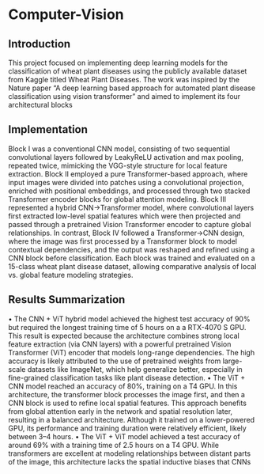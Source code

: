 # Computer-Vision
## Introduction
This project focused on implementing deep learning models for the classification of wheat plant diseases using the publicly available dataset from Kaggle titled Wheat Plant Diseases. The work was inspired by the Nature paper “A deep learning based approach for automated plant disease classification using vision transformer” and aimed to implement its four architectural blocks
## Implementation
Block I was a conventional CNN model, consisting of two sequential convolutional layers followed by LeakyReLU activation and max pooling, repeated twice, mimicking the VGG-style structure for local feature extraction. Block II employed a pure Transformer-based approach, where input images were divided into patches using a convolutional projection, enriched with positional embeddings, and processed through two stacked Transformer encoder blocks for global attention modeling. Block III represented a hybrid CNN→Transformer model, where convolutional layers first extracted low-level spatial features which were then projected and passed through a pretrained Vision Transformer encoder to capture global relationships. In contrast, Block IV followed a Transformer→CNN design, where the image was first processed by a Transformer block to model contextual dependencies, and the output was reshaped and refined using a CNN block before classification. Each block was trained and evaluated on a 15-class wheat plant disease dataset, allowing comparative analysis of local vs. global feature modeling strategies.
## Results Summarization
•	The CNN + ViT hybrid model achieved the highest test accuracy of 90% but required the longest training time of 5 hours on a a RTX-4070 S GPU. This result is expected because the architecture combines strong local feature extraction (via CNN layers) with a powerful pretrained Vision Transformer (ViT) encoder that models long-range dependencies. The high accuracy is likely attributed to the use of pretrained weights from large-scale datasets like ImageNet, which help generalize better, especially in fine-grained classification tasks like plant disease detection.
•	The ViT + CNN model reached an accuracy of 80%, training on a T4 GPU. In this architecture, the transformer block processes the image first, and then a CNN block is used to refine local spatial features. This approach benefits from global attention early in the network and spatial resolution later, resulting in a balanced architecture. Although it trained on a lower-powered GPU, its performance and training duration were relatively efficient, likely between 3–4 hours.
•	The ViT + ViT model achieved a test accuracy of around 69% with a training time of 2.5 hours on a T4 GPU. While transformers are excellent at modeling relationships between distant parts of the image, this architecture lacks the spatial inductive biases that CNNs 
